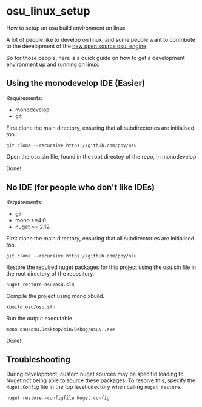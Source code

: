 # osu_linux_setup
How to setup an osu build environment on linux

A lot of people like to develop on linux, and some people want to contribute to the development of the [new open source osu! engine](http://github.com/ppy/osu)

So for those people, here is a quick guide on how to get a development environment up and running on linux.

## Using the monodevelop IDE (Easier)

Requirements:
* monodevelop
* git

First clone the main directory, ensuring that all subdirectories are initialised too.
```
git clone --recursive https://github.com/ppy/osu
```

Open the osu.sln file, found in the root directoy of the repo, in monodevelop

Done!

## No IDE (for people who don't like IDEs)

Requirements:
* git
* mono >=4.0
* nuget >= 2.12

First clone the main directory, ensuring that all subdirectories are initialised too.
```
git clone --recursive https://github.com/ppy/osu
```

Restore the required nuget packages for this project using the osu.sln file in the root directory of the repository.
```
nuget restore osu/osu.sln
```

Compile the project using mono xbuild.
```
xbuild osu/osu.sln
```

Run the output executable
```
mono osu/osu.Desktop/bin/Debug/osu\!.exe
```

Done!

## Troubleshooting

During development, custom nuget sources may be specifid leading to Nuget not being able to source these packages. To resolve this, specify the `Nuget.Config` file in the top level directory when calling `nuget restore`.
 ```
 nuget restore -configfile Nuget.config
 ```
